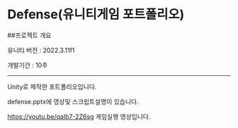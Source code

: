 # Defense(유니티게임 포트폴리오)

##프로젝트 개요

유니티 버전 : 2022.3.11f1

개발기간 : 10주

----------------------------------------------------
Unity로 제작한 포트폴리오입니다.

defense.pptx에 영상및 스크립트설명이 있습니다.

https://youtu.be/qaIb7-2Z6sg
게임실행 영상입니다.

